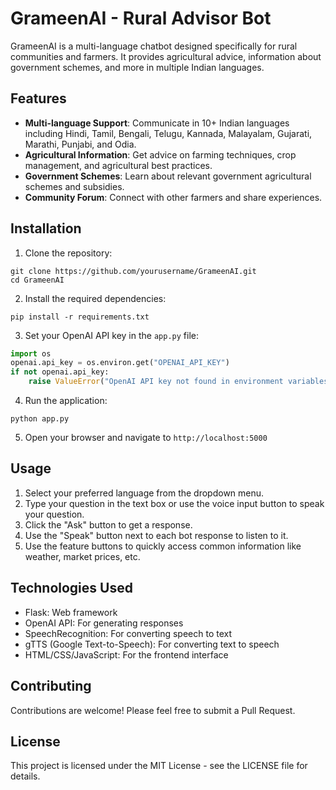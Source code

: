 # GrameenAI - Rural Advisor Bot

GrameenAI is a multi-language chatbot designed specifically for rural communities and farmers. It provides agricultural advice, information about government schemes, and more in multiple Indian languages.

## Features

- **Multi-language Support**: Communicate in 10+ Indian languages including Hindi, Tamil, Bengali, Telugu, Kannada, Malayalam, Gujarati, Marathi, Punjabi, and Odia.
- **Agricultural Information**: Get advice on farming techniques, crop management, and agricultural best practices.
- **Government Schemes**: Learn about relevant government agricultural schemes and subsidies.
- **Community Forum**: Connect with other farmers and share experiences.

## Installation

1. Clone the repository:
```
git clone https://github.com/yourusername/GrameenAI.git
cd GrameenAI
```

2. Install the required dependencies:
```
pip install -r requirements.txt
```

3. Set your OpenAI API key in the `app.py` file:
```python
import os
openai.api_key = os.environ.get("OPENAI_API_KEY")
if not openai.api_key:
    raise ValueError("OpenAI API key not found in environment variables")
```

4. Run the application:
```
python app.py
```

5. Open your browser and navigate to `http://localhost:5000`

## Usage

1. Select your preferred language from the dropdown menu.
2. Type your question in the text box or use the voice input button to speak your question.
3. Click the "Ask" button to get a response.
4. Use the "Speak" button next to each bot response to listen to it.
5. Use the feature buttons to quickly access common information like weather, market prices, etc.

## Technologies Used

- Flask: Web framework
- OpenAI API: For generating responses
- SpeechRecognition: For converting speech to text
- gTTS (Google Text-to-Speech): For converting text to speech
- HTML/CSS/JavaScript: For the frontend interface

## Contributing

Contributions are welcome! Please feel free to submit a Pull Request.

## License

This project is licensed under the MIT License - see the LICENSE file for details. 